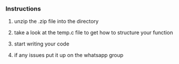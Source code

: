 ### Instructions

1. unzip the .zip file into the directory

2. take a look at the temp.c file to get how to structure your function

3. start writing your code

4. if any issues put it up on the whatsapp group


